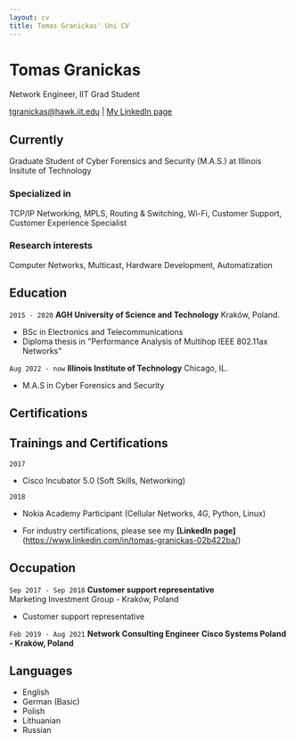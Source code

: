 ```yaml
---
layout: cv
title: Tomas Granickas' Uni CV
---
```

# Tomas Granickas
Network Engineer, IIT Grad Student

<div id="webaddress">
<a href="mailto:tgranickas@hawk.iit.edu">tgranickas@hawk.iit.edu</a>
| <a href="https://www.linkedin.com/in/tomas-granickas-02b422ba/">My LinkedIn page</a>
</div>

## Currently

Graduate Student of Cyber Forensics and Security (M.A.S.) at Illinois Insitute of Technology

### Specialized in

TCP/IP Networking, MPLS, Routing & Switching, Wi-Fi, Customer Support, Customer Experience Specialist


### Research interests

Computer Networks, Multicast, Hardware Development, Automatization


## Education

`2015 - 2020`
__AGH University of Science and Technology__ Kraków, Poland.

- BSc in Electronics and Telecommunications
- Diploma thesis in "Performance Analysis of Multihop IEEE 802.11ax Networks"

`Aug 2022 - now`
__Illinois Institute of Technology__ Chicago, IL.

- M.A.S in Cyber Forensics and Security



## Certifications



<!--
`2018`
- Certified LabVIEW Associate Developer (CLAD) 

`2019` 
- Cisco Certified Network Associate (CCNA-R&S) 
- Cisco Certified Network Professional (CCNP-R&S)

`2020` 
- Cisco Certified Network Professional (CCNP-Enterprise) 

`2021`
- Cisco Certified DevNet Associate

`2022`
- NSE 4 Network Security Professional
-->


## Trainings and Certifications

`2017`
- Cisco Incubator 5.0 (Soft Skills, Networking)

`2018`
- Nokia Academy Participant (Cellular Networks, 4G, Python, Linux)   

- For industry certifications, please see my **[LinkedIn page]**(https://www.linkedin.com/in/tomas-granickas-02b422ba/)

## Occupation

`Sep 2017 - Sep 2018`
__Customer support representative__   
Marketing Investment Group - Kraków, Poland

- Customer support representative

`Feb 2019 - Aug 2021`
__Network Consulting Engineer__
__Cisco Systems Poland - Kraków, Poland__


## Languages


- English 
- German (Basic)
- Polish 
- Lithuanian
- Russian


<!-- ### Footer

Last updated: May 2013 -->


